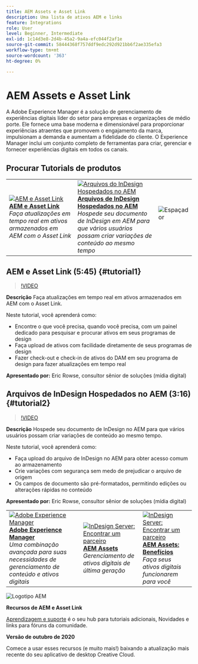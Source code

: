 ```yaml
---
title: AEM Assets e Asset Link
description: Uma lista de ativos AEM e links
feature: Integrations
role: User
level: Beginner, Intermediate
exl-id: 1c14d3e8-2d4b-45a2-9a4a-efc044f2af1e
source-git-commit: 58444368f757ddf9edc292d921bb6f2ae335efa3
workflow-type: tm+mt
source-wordcount: '363'
ht-degree: 0%

---
```


# AEM Assets e Asset Link

A Adobe Experience Manager é a solução de gerenciamento de experiências digitais líder do setor para empresas e organizações de médio porte. Ele fornece uma base moderna e dimensionável para proporcionar experiências atraentes que promovem o engajamento da marca, impulsionam a demanda e aumentam a fidelidade do cliente. O Experience Manager inclui um conjunto completo de ferramentas para criar, gerenciar e fornecer experiências digitais em todos os canais.

## Procurar Tutorials de produtos

<table style="table-layout:fixed">
<tr>
 <td>
   <a href="aem.md#tutorial1">
      <img alt="AEM e Asset Link" src="../assets/aem_assetlink_rowse_thumbnail.jpg" />
   </a>
    <div>
   <a href="aem.md#tutorial1"><strong>AEM e Asset Link</strong></a>
    </div>
    <em>Faça atualizações em tempo real em ativos armazenados em AEM com o Asset Link</em>
    <br>
  </td>
   <td>
   <a href="aem.md#tutorial2">
      <img alt="Arquivos do InDesign Hospedados no AEM" src="../assets/InDesign-Files-Hosten-in-AEM.jpg" />
   </a>
    <div>
   <a href="aem.md#tutorial2"><strong>Arquivos de InDesign Hospedados no AEM</strong></a>
    </div>
    <em>Hospede seu documento de InDesign em AEM para que vários usuários possam criar variações de conteúdo ao mesmo tempo</em>
    <br>
  </td>
  <td>
    <img alt="Espaçador" src="../assets/Whitespacer.png" />
    <div>
    <br>
  </td>
</tr>
</table>

## AEM e Asset Link (5:45) {#tutorial1}

>[!VIDEO](https://video.tv.adobe.com/v/326828?hidetitle=true)

**Descrição**
Faça atualizações em tempo real em ativos armazenados em AEM com o Asset Link.

Neste tutorial, você aprenderá como:
* Encontre o que você precisa, quando você precisa, com um painel dedicado para pesquisar e procurar ativos em seus programas de design
* Faça upload de ativos com facilidade diretamente de seus programas de design
* Fazer check-out e check-in de ativos do DAM em seu programa de design para fazer atualizações em tempo real

**Apresentado por:**
Eric Rowse, consultor sênior de soluções (mídia digital)

## Arquivos de InDesign Hospedados no AEM (3:16) {#tutorial2}

>[!VIDEO](https://video.tv.adobe.com/v/326829?hidetitle=true)

**Descrição**
Hospede seu documento de InDesign no AEM para que vários usuários possam criar variações de conteúdo ao mesmo tempo.

Neste tutorial, você aprenderá como:
* Faça upload do arquivo de InDesign no AEM para obter acesso comum ao armazenamento
* Crie variações com segurança sem medo de prejudicar o arquivo de origem
* Os campos de documento são pré-formatados, permitindo edições ou alterações rápidas no conteúdo

**Apresentado por:**
Eric Rowse, consultor sênior de soluções (mídia digital)

<table style="table-layout:fixed">
<tr>
 <td>
   <a href="https://www.adobe.com/marketing/experience-manager.html">
      <img alt="Adobe Experience Manager" src="../assets/AEM_Thumbnail.jpg" />
   </a>
    <div>
   <a href="https://www.adobe.com/marketing/experience-manager.html"><strong>Adobe Experience Manager</strong></a>
    </div>
    <em>Uma combinação avançada para suas necessidades de gerenciamento de conteúdo e ativos digitais</em>
    <br>
  </td>
  <td>
   <a href="https://www.adobe.com/marketing/experience-manager-assets.html">
      <img alt="InDesign Server: Encontrar um parceiro" src="../assets/AEM_Thumbnail.jpg" />
   </a>
    <div>
   <a href="https://www.adobe.com/marketing/experience-manager-assets.html"><strong>AEM Assets</strong></a>
    </div>
    <em>Gerenciamento de ativos digitais de última geração</em>
    <br>
  </td>
  <td>
   <a href="https://www.adobe.com/marketing/experience-manager-assets/benefits.html">
      <img alt="InDesign Server: Encontrar um parceiro" src="../assets/AEM_Thumbnail.jpg" />
   </a>
    <div>
   <a href="https://www.adobe.com/marketing/experience-manager-assets/benefits.html"><strong>AEM Assets: Benefícios</strong></a>
    </div>
    <em>Faça seus ativos digitais funcionarem para você</em>
    <br>
  </td>
</tr>
</table>

![Logotipo AEM](../assets/aem_appicon_noshadow_96.png)

**Recursos de AEM e Asset Link**

[Aprendizagem e suporte](https://helpx.adobe.com/br/support/experience-manager.html) é o seu hub para tutoriais adicionais, Novidades e links para fóruns da comunidade.

**Versão de outubro de 2020**

Comece a usar esses recursos (e muito mais!) baixando a atualização mais recente do seu aplicativo de desktop Creative Cloud.

